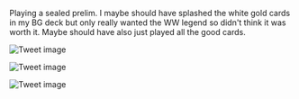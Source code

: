 Playing a sealed prelim. I maybe should have splashed the white gold cards in my BG deck but only really wanted the WW legend so didn't think it was worth it. Maybe should have also just played all the good cards.


![Tweet image](/assets/crosspoast/EuY7VCFXUAAAgpz.jpg)

![Tweet image](/assets/crosspoast/EuY7VCIXEAUSlnq.jpg)

![Tweet image](/assets/crosspoast/EuY7VCEWYAELDL-.png)

